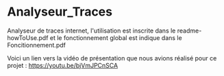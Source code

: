 # Analyseur_Traces
Analyseur de traces internet, l'utilisation est inscrite dans le readme-howToUse.pdf et le fonctionnement global est indique dans le Foncitionnement.pdf

Voici un lien vers la vidéo de présentation que nous avions réalisé pour ce projet : https://youtu.be/bjVmJPCnSCA
